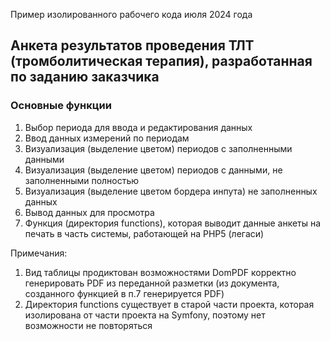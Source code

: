 Пример изолированного рабочего кода июля 2024 года 

## Анкета результатов проведения ТЛТ (тромболитическая терапия), разработанная по заданию заказчика 

### Основные функции 
1. Выбор периода для ввода и редактирования данных
2. Ввод данных измерений по периодам
3. Визуализация (выделение цветом) периодов с заполненными данными
4. Визуализация (выделение цветом) периодов с данными, не заполненными полностью
5. Визуализация (выделение цветом бордера инпута) не заполненных данных
6. Вывод данных для просмотра
7. Функция (директория functions), которая выводит данные анкеты на печать в часть системы, работающей на PHP5 (легаси)

Примечания:
1. Вид таблицы продиктован возможностями DomPDF корректно генерировать PDF из переданной разметки (из документа, созданного функцией в п.7 генерируется PDF)
2. Директория functions существует в старой части проекта, которая изолирована от части проекта на Symfony, поэтому нет возможности не повторяться



